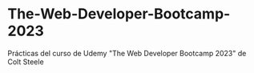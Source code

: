 # The-Web-Developer-Bootcamp-2023
Prácticas del curso de Udemy "The Web Developer Bootcamp 2023" de Colt Steele
